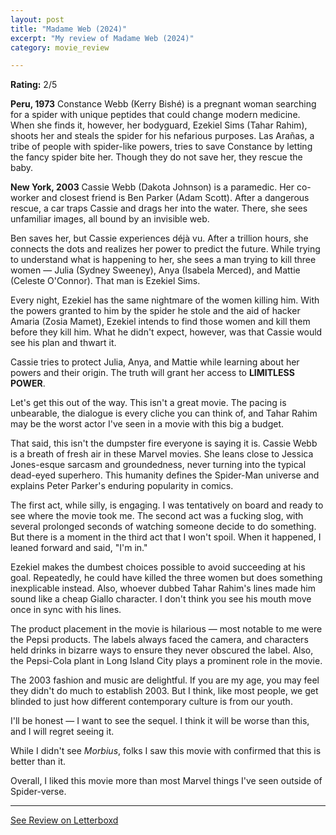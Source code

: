 ```yaml
---
layout: post
title: "Madame Web (2024)"
excerpt: "My review of Madame Web (2024)"
category: movie_review

---
```


**Rating:** 2/5

<b>Peru, 1973</b>
Constance Webb (Kerry Bishé) is a pregnant woman searching for a spider with unique peptides that could change modern medicine. When she finds it, however, her bodyguard, Ezekiel Sims (Tahar Rahim), shoots her and steals the spider for his nefarious purposes. Las Arañas, a tribe of people with spider-like powers, tries to save Constance by letting the fancy spider bite her. Though they do not save her, they rescue the baby.

<b>New York, 2003</b>
Cassie Webb (Dakota Johnson) is a paramedic. Her co-worker and closest friend is Ben Parker (Adam Scott). After a dangerous rescue, a car traps Cassie and drags her into the water. There, she sees unfamiliar images, all bound by an invisible web.

Ben saves her, but Cassie experiences déjà vu. After a trillion hours, she connects the dots and realizes her power to predict the future. While trying to understand what is happening to her, she sees a man trying to kill three women — Julia (Sydney Sweeney), Anya (Isabela Merced), and Mattie (Celeste O'Connor). That man is Ezekiel Sims.

Every night, Ezekiel has the same nightmare of the women killing him. With the powers granted to him by the spider he stole and the aid of hacker Amaria (Zosia Mamet), Ezekiel intends to find those women and kill them before they kill him. What he didn't expect, however, was that Cassie would see his plan and thwart it. 

Cassie tries to protect Julia, Anya, and Mattie while learning about her powers and their origin. The truth will grant her access to <b>LIMITLESS POWER</b>.

Let's get this out of the way. This isn't a great movie. The pacing is unbearable, the dialogue is every cliche you can think of, and Tahar Rahim may be the worst actor I've seen in a movie with this big a budget.

That said, this isn't the dumpster fire everyone is saying it is. Cassie Webb is a breath of fresh air in these Marvel movies. She leans close to Jessica Jones-esque sarcasm and groundedness, never turning into the typical dead-eyed superhero. This humanity defines the Spider-Man universe and explains Peter Parker's enduring popularity in comics.

The first act, while silly, is engaging. I was tentatively on board and ready to see where the movie took me. The second act was a fucking slog, with several prolonged seconds of watching someone decide to do something. But there is a moment in the third act that I won't spoil. When it happened, I leaned forward and said, "I'm in."

Ezekiel makes the dumbest choices possible to avoid succeeding at his goal. Repeatedly, he could have killed the three women but does something inexplicable instead. Also, whoever dubbed Tahar Rahim's lines made him sound like a cheap Giallo character. I don't think you see his mouth move once in sync with his lines.

The product placement in the movie is hilarious — most notable to me were the Pepsi products. The labels always faced the camera, and characters held drinks in bizarre ways to ensure they never obscured the label. Also, the Pepsi-Cola plant in Long Island City plays a prominent role in the movie.

The 2003 fashion and music are delightful. If you are my age, you may feel they didn't do much to establish 2003. But I think, like most people, we get blinded to just how different contemporary culture is from our youth.

I'll be honest — I want to see the sequel. I think it will be worse than this, and I will regret seeing it.

While I didn't see <i>Morbius</i>, folks I saw this movie with confirmed that this is better than it.

Overall, I liked this movie more than most Marvel things I've seen outside of Spider-verse.

<hr>

[See Review on Letterboxd](https://boxd.it/5UK6QX)
